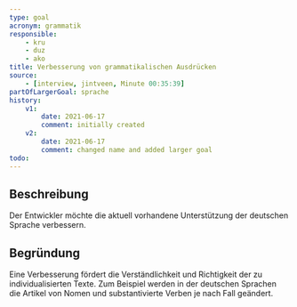 ```yaml
---
type: goal
acronym: grammatik
responsible: 
    - kru
    - duz
    - ako
title: Verbesserung von grammatikalischen Ausdrücken
source:
    - [interview, jintveen, Minute 00:35:39]
partOfLargerGoal: sprache
history:
    v1:
        date: 2021-06-17
        comment: initially created
    v2:
        date: 2021-06-17
        comment: changed name and added larger goal
todo: 
---
```


## Beschreibung

Der Entwickler möchte die aktuell vorhandene Unterstützung der deutschen Sprache verbessern.


## Begründung

Eine Verbesserung fördert die Verständlichkeit und Richtigkeit der zu individualisierten Texte. Zum Beispiel werden in der deutschen Sprachen die Artikel von Nomen und substantivierte Verben je nach Fall geändert.